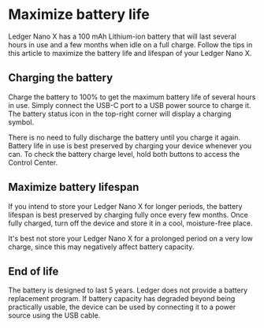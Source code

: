 
# Maximize battery life

Ledger Nano X has a 100 mAh Lithium-ion battery that will last several hours in use and a few months when idle on a full charge. Follow the tips in this article to maximize the battery life and lifespan of your Ledger Nano X.

## Charging the battery

Charge the battery to 100% to get the maximum battery life of several hours in use. Simply connect the USB-C port to a USB power source to charge it. The battery status icon in the top-right corner will display a charging symbol.

There is no need to fully discharge the battery until you charge it again. Battery life in use is best preserved by charging your device whenever you can. To check the battery charge level, hold both buttons to access the Control Center.

## Maximize battery lifespan

If you intend to store your Ledger Nano X for longer periods, the battery lifespan is best preserved by charging fully once every few months. Once fully charged, turn off the device and store it in a cool, moisture-free place.

It's best not store your Ledger Nano X for a prolonged period on a very low charge, since this may negatively affect battery capacity.

## End of life

The battery is designed to last 5 years. Ledger does not provide a battery replacement program. If battery capacity has degraded beyond being practically usable, the device can be used by connecting it to a power source using the USB cable.